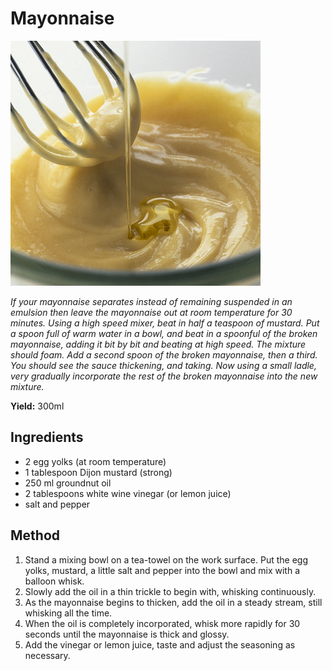 # Mayonnaise

![Mayonnaise](resources/mayonnaise.png)

*If your mayonnaise separates instead of remaining suspended in an emulsion then leave the mayonnaise out at room temperature for 30 minutes. Using a high speed mixer, beat in half a teaspoon of mustard. Put a spoon full of warm water in a bowl, and beat in a spoonful of the broken mayonnaise, adding it bit by bit and beating at high speed.  The mixture should foam. Add a second spoon of the broken mayonnaise, then a third. You should see the sauce thickening, and taking. Now using a small ladle, very gradually incorporate the rest of the broken mayonnaise into the new mixture.*

**Yield:** 300ml

## Ingredients
- 2 egg yolks (at room temperature)
- 1 tablespoon Dijon mustard (strong)
- 250 ml groundnut oil
- 2 tablespoons white wine vinegar (or lemon juice)
- salt and pepper

## Method
1. Stand a mixing bowl on a tea-towel on the work surface. 
Put the egg yolks, mustard, a little salt and pepper into the bowl and mix with a balloon whisk.
1. Slowly add the oil in a thin trickle to begin with, whisking continuously. 
1. As the mayonnaise begins to thicken, add the oil in a steady stream, still whisking all the time.
1. When the oil is completely incorporated, whisk more rapidly for 30 seconds until the mayonnaise is thick and glossy. 
1. Add the vinegar or lemon juice, taste and adjust the seasoning as necessary.